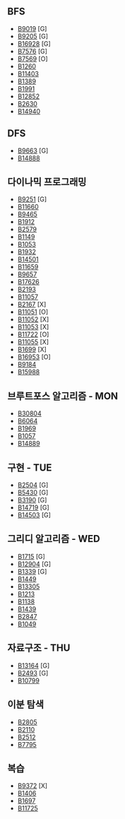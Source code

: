 ## BFS
- [B9019](https://www.acmicpc.net/problem/9019) [G]
- [B9205](https://www.acmicpc.net/problem/9205) [G]
- [B16928](https://www.acmicpc.net/problem/16928) [G]
- [B7576](https://www.acmicpc.net/problem/7576) [G]
- [B7569](https://www.acmicpc.net/problem/7569) [O]
- [B1260](https://www.acmicpc.net/problem/1260)
- [B11403](https://www.acmicpc.net/problem/11403)
- [B1389](https://www.acmicpc.net/problem/1389)
- [B1991](https://www.acmicpc.net/problem/1991)
- [B12852](https://www.acmicpc.net/problem/12852)
- [B2630](https://www.acmicpc.net/problem/2630)
- [B14940](https://www.acmicpc.net/problem/14940)

## DFS
- [B9663](https://www.acmicpc.net/problem/9663) [G]
- [B14888](https://www.acmicpc.net/problem/14888)

## 다이나믹 프로그래밍
- [B9251](https://www.acmicpc.net/problem/9251) [G]
- [B11660](https://www.acmicpc.net/problem/11660)
- [B9465](https://www.acmicpc.net/problem/9465)
- [B1912](https://www.acmicpc.net/problem/1912)
- [B2579](https://www.acmicpc.net/problem/2579)
- [B1149](https://www.acmicpc.net/problem/1149)
- [B1053](https://www.acmicpc.net/problem/1053)
- [B1932](https://www.acmicpc.net/problem/1932)
- [B14501](https://www.acmicpc.net/problem/14501)
- [B11659](https://www.acmicpc.net/problem/11659)
- [B9657](https://www.acmicpc.net/problem/9657)
- [B17626](https://www.acmicpc.net/problem/17626)
- [B2193](https://www.acmicpc.net/problem/2193)
- [B11057](https://www.acmicpc.net/problem/11057)
- [B2167](https://www.acmicpc.net/problem/2167) [X]
- [B11051](https://www.acmicpc.net/problem/11051) [O]
- [B11052](https://www.acmicpc.net/problem/11052) [X]
- [B11053](https://www.acmicpc.net/problem/11053) [X]
- [B11722](https://www.acmicpc.net/problem/11722) [O]
- [B11055](https://www.acmicpc.net/problem/11055) [X]
- [B1699](https://www.acmicpc.net/problem/1699) [X]
- [B16953](https://www.acmicpc.net/problem/16953) [O]
- [B9184](https://www.acmicpc.net/problem/9184)
- [B15988](https://www.acmicpc.net/problem/15988)

## 브루트포스 알고리즘 - MON
- [B30804](https://www.acmicpc.net/problem/30804)
- [B6064](https://www.acmicpc.net/problem/6064)
- [B1969](https://www.acmicpc.net/problem/1969)
- [B1057](https://www.acmicpc.net/problem/1057)
- [B14889](https://www.acmicpc.net/problem/14889)

## 구현 - TUE
- [B2504](https://www.acmicpc.net/problem/2504) [G]
- [B5430](https://www.acmicpc.net/problem/5430) [G]
- [B3190](https://www.acmicpc.net/problem/3190) [G]
- [B14719](https://www.acmicpc.net/problem/14719) [G]
- [B14503](https://www.acmicpc.net/problem/14503) [G]

## 그리디 알고리즘 - WED
- [B1715](https://www.acmicpc.net/problem/1715) [G]
- [B12904](https://www.acmicpc.net/problem/12904) [G]
- [B1339](https://www.acmicpc.net/problem/1339) [G]
- [B1449](https://www.acmicpc.net/problem/1449)
- [B13305](https://www.acmicpc.net/problem/13305)
- [B1213](https://www.acmicpc.net/problem/1213)
- [B1138](https://www.acmicpc.net/problem/1138)
- [B1439](https://www.acmicpc.net/problem/1439)
- [B2847](https://www.acmicpc.net/problem/2847)
- [B1049](https://www.acmicpc.net/problem/1049)

## 자료구조 - THU
- [B13164](https://www.acmicpc.net/problem/13164) [G]
- [B2493](https://www.acmicpc.net/problem/2493) [G]
- [B10799](https://www.acmicpc.net/problem/10799)

## 이분 탐색
- [B2805](https://www.acmicpc.net/problem/2805)
- [B2110](https://www.acmicpc.net/problem/2110)
- [B2512](https://www.acmicpc.net/problem/2512)
- [B7795](https://www.acmicpc.net/problem/7795)

## 복습
- [B9372](https://www.acmicpc.net/problem/9372) [X]
- [B1406](https://www.acmicpc.net/problem/1406)
- [B1697](https://www.acmicpc.net/problem/1697)
- [B11725](https://www.acmicpc.net/problem/11725)